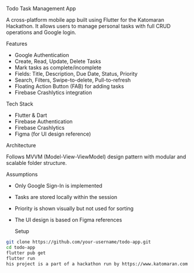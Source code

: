  Todo Task Management App

A cross-platform mobile app built using Flutter for the Katomaran Hackathon. It allows users to manage personal tasks with full CRUD operations and Google login.

 Features

- Google Authentication
- Create, Read, Update, Delete Tasks
- Mark tasks as complete/incomplete
- Fields: Title, Description, Due Date, Status, Priority
- Search, Filters, Swipe-to-delete, Pull-to-refresh
- Floating Action Button (FAB) for adding tasks
- Firebase Crashlytics integration

 Tech Stack

- Flutter & Dart  
- Firebase Authentication  
- Firebase Crashlytics  
- Figma (for UI design reference)

 Architecture

Follows MVVM (Model-View-ViewModel) design pattern with modular and scalable folder structure.

 Assumptions

- Only Google Sign-In is implemented  
- Tasks are stored locally within the session  
- Priority is shown visually but not used for sorting  
- The UI design is based on Figma references

  Setup

```bash
git clone https://github.com/your-username/todo-app.git
cd todo-app
flutter pub get
flutter run
his project is a part of a hackathon run by https://www.katomaran.com

